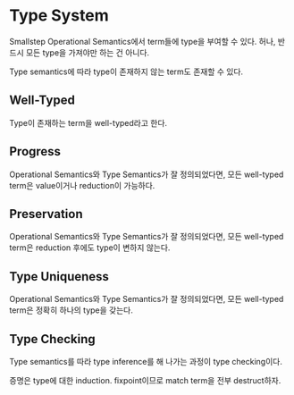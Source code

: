 # Type System

Smallstep Operational Semantics에서 term들에 type을 부여할 수 있다.
허나, 반드시 모든 type을 가져야만 하는 건 아니다.

Type semantics에 따라 type이 존재하지 않는 term도 존재할 수 있다.

## Well-Typed

Type이 존재하는 term을 well-typed라고 한다.

## Progress

Operational Semantics와 Type Semantics가 잘 정의되었다면,
모든 well-typed term은 value이거나 reduction이 가능하다.

## Preservation

Operational Semantics와 Type Semantics가 잘 정의되었다면,
모든 well-typed term은 reduction 후에도 type이 변하지 않는다.

## Type Uniqueness

Operational Semantics와 Type Semantics가 잘 정의되었다면,
모든 well-typed term은 정확히 하나의 type을 갖는다.

## Type Checking

Type semantics를 따라 type inference를 해 나가는 과정이 type checking이다.

증명은 type에 대한 induction. fixpoint이므로 match term을 전부 destruct하자.
